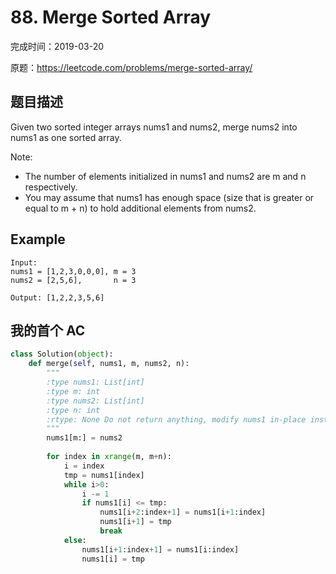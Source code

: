 # 88. Merge Sorted Array

完成时间：2019-03-20

原题：https://leetcode.com/problems/merge-sorted-array/

## 题目描述

Given two sorted integer arrays nums1 and nums2, merge nums2 into nums1 as one sorted array.

Note:
- The number of elements initialized in nums1 and nums2 are m and n respectively.
- You may assume that nums1 has enough space (size that is greater or equal to m + n) to hold additional elements from nums2.

## Example

```
Input:
nums1 = [1,2,3,0,0,0], m = 3
nums2 = [2,5,6],       n = 3

Output: [1,2,2,3,5,6]
```

## 我的首个 AC
``` python
class Solution(object):
    def merge(self, nums1, m, nums2, n):
        """
        :type nums1: List[int]
        :type m: int
        :type nums2: List[int]
        :type n: int
        :rtype: None Do not return anything, modify nums1 in-place instead.
        """
        nums1[m:] = nums2
        
        for index in xrange(m, m+n):
            i = index
            tmp = nums1[index]
            while i>0:
                i -= 1
                if nums1[i] <= tmp:
                    nums1[i+2:index+1] = nums1[i+1:index]
                    nums1[i+1] = tmp
                    break
            else:
                nums1[i+1:index+1] = nums1[i:index]
                nums1[i] = tmp
```